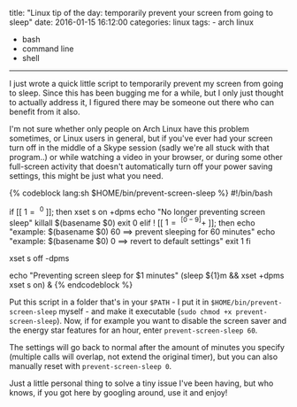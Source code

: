title: "Linux tip of the day: temporarily prevent your screen from going to sleep"
date: 2016-01-15 16:12:00
categories: linux
tags:
	- arch linux
  - bash
  - command line
  - shell
---

I just wrote a quick little script to temporarily prevent my screen from going to sleep. Since this has been bugging me for a while, but I only just thought to actually address it, I figured there may be someone out there who can benefit from it also.

I'm not sure whether only people on Arch Linux have this problem sometimes, or Linux users in general, but if you've ever had your screen turn off in the middle of a Skype session (sadly we're all stuck with that program..) or while watching a video in your browser, or during some other full-screen activity that doesn't automatically turn off your power saving settings, this might be just what you need.

{% codeblock lang:sh $HOME/bin/prevent-screen-sleep %}
#!/bin/bash

if [[ $1 =~ ^0$ ]]; then
  xset s on +dpms
  echo "No longer preventing screen sleep"
  killall $(basename $0)
  exit 0
elif ! [[ $1 =~ ^[0-9]+$ ]]; then
  echo "example: $(basename $0) 60 ==> prevent sleeping for 60 minutes"
  echo "example: $(basename $0) 0  ==> revert to default settings"
  exit 1
fi

xset s off -dpms

echo "Preventing screen sleep for $1 minutes"
(sleep ${1}m && xset +dpms xset s on) &
{% endcodeblock %}

<!-- more -->

Put this script in a folder that's in your `$PATH` - I put it in `$HOME/bin/prevent-screen-sleep` myself - and make it executable (`sudo chmod +x prevent-screen-sleep`). Now, if for example you want to disable the screen saver and the energy star features for an hour, enter `prevent-screen-sleep 60`.

The settings will go back to normal after the amount of minutes you specify (multiple calls will overlap, not extend the original timer), but you can also manually reset with `prevent-screen-sleep 0`.

Just a little personal thing to solve a tiny issue I've been having, but who knows, if you got here by googling around, use it and enjoy!
